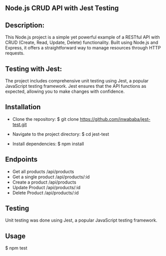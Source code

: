 ## Node.js CRUD API with Jest Testing

## Description:

This Node.js project is a simple yet powerful example of a RESTful API with CRUD (Create, Read, Update, Delete) functionality. Built using Node.js and Express, it offers a straightforward way to manage resources through HTTP requests.

## Testing with Jest:

The project includes comprehensive unit testing using Jest, a popular JavaScript testing framework. Jest ensures that the API functions as expected, allowing you to make changes with confidence.

## Installation

- Clone the repository:
$ git clone https://github.com/inwababa/jest-test.git

- Navigate to the project directory:
$ cd jest-test

- Install dependencies:
$ npm install

## Endpoints
- Get all products /api/products
- Get a single product /api/products/:id
- Create a product /api/products
- Update Product /api/products/:id
- Delete Product /api/products/:id

## Testing
Unit testing was done using Jest, a popular JavaScript testing framework.

## Usage
$ npm test


